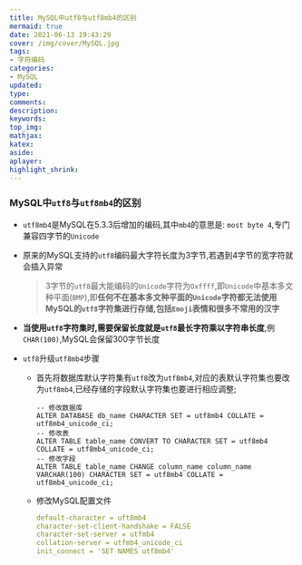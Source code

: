 ```yaml
---
title: MySQL中utf8与utf8mb4的区别
mermaid: true
date: 2021-06-13 19:43:29
cover: /img/cover/MySQL.jpg
tags:
- 字符编码
categories:
- MySQL
updated:
type:
comments:
description:
keywords:
top_img:
mathjax:
katex:
aside:
aplayer:
highlight_shrink:
---
```


### MySQL中`utf8`与`utf8mb4`的区别

* `utf8mb4`是MySQL在5.3.3后增加的编码,其中`mb4`的意思是: `most byte 4`,专门兼容四字节的`Unicode`

* 原来的MySQL支持的`utf8`编码最大字符长度为3字节,若遇到4字节的宽字符就会插入异常

  > 3字节的`utf8`最大能编码的`Unicode`字符为`Oxffff`,即`Unicode`中基本多文种平面(`BMP`),即**任何不在基本多文种平面的`Unicode`字符都无法使用MySQL的`utf8`字符集进行存储,包括`Emoji`表情和很多不常用的汉字**

* **当使用`utf8`字符集时,需要保留长度就是`utf8`最长字符乘以字符串长度**,例`CHAR(100)`,MySQL会保留300字节长度

* `utf8`升级`utf8mb4`步骤

  * 首先将数据库默认字符集有`utf8`改为`utf8mb4`,对应的表默认字符集也要改为`utf8mb4`,已经存储的字段默认字符集也要进行相应调整;

    ```
    -- 修改数据库
    ALTER DATABASE db_name CHARACTER SET = utf8mb4 COLLATE = utf8mb4_unicode_ci;
    -- 修改表
    ALTER TABLE table_name CONVERT TO CHARACTER SET = utf8mb4 COLLATE = utf8mb4_unicode_ci;
    -- 修改字段
    ALTER TABLE table_name CHANGE column_name column_name VARCHAR(100) CHARACTER SET = utf8mb4 COLLATE = utf8mb4_unicode_ci;
    ```

  * 修改MySQL配置文件

    ```yaml
    default-character = uft8mb4
    character-set-client-handshake = FALSE
    character-set-server = utfmb4
    collation-server = utfmb4_unicode_ci
    init_connect = 'SET NAMES utf8mb4'
    ```

    

